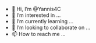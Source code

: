 - 👋 Hi, I’m @Yannis4C
- 👀 I’m interested in ...
- 🌱 I’m currently learning ...
- 💞️ I’m looking to collaborate on ...
- 📫 How to reach me ...

<!---
Yannis4C/Yannis4C is a ✨ special ✨ repository because its `README.md` (this file) appears on your GitHub profile.
You can click the Preview link to take a look at your changes.
--->
